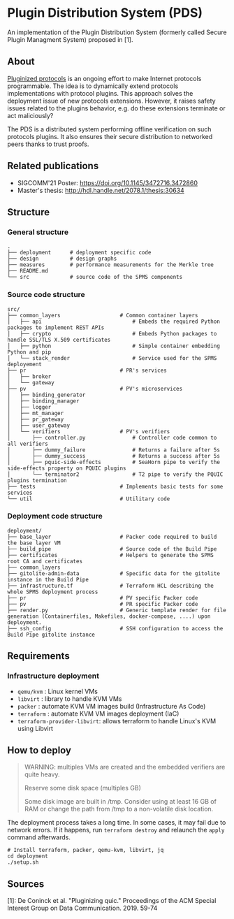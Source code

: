 # Plugin Distribution System (PDS)

An implementation of the Plugin Distribution System (formerly called Secure Plugin Managment System) proposed in [1].

## About

[Pluginized protocols](https://pluginized-protocols.org/) is an ongoing effort to make Internet protocols programmable.
The idea is to dynamically extend protocols implementations with protocol plugins.
This approach solves the deployment issue of new protocols extensions.
However, it raises safety issues related to the plugins behavior, e.g. do these extensions terminate or act maliciously?

The PDS is a distributed system performing offline verification on such protocols plugins.
It also ensures their secure distribution to networked peers thanks to trust proofs.

## Related publications
- SIGCOMM'21 Poster: https://doi.org/10.1145/3472716.3472860
- Master's thesis: http://hdl.handle.net/2078.1/thesis:30634

## Structure

### General structure

```
.
├── deployment		# deployment specific code
├── design			# design graphs
├── measures		# performance measurements for the Merkle tree
├── README.md	
└── src				# source code of the SPMS components
```

### Source code structure

```
src/
├── common_layers					# Common container layers
│   ├── api								# Embeds the required Python packages to implement REST APIs
│   ├── crypto							# Embeds Python packages to handle SSL/TLS X.509 certificates
│   ├── python							# Simple container embedding Python and pip	
│   └── stack_render					# Service used for the SPMS deployement
├── pr								# PR's services
│   ├── broker
│   └── gateway
├── pv								# PV's microservices
│   ├── binding_generator
│   ├── binding_manager
│   ├── logger
│   ├── mt_manager
│   ├── pr_gateway
│   ├── user_gateway
│   └── verifiers					# PV's verifiers
│       ├── controller.py				# Controller code common to all verifiers
│       ├── dummy_failure				# Returns a failure after 5s
│       ├── dummy_success				# Returns a success after 5s
│       ├── pquic-side-effects			# SeaHorn pipe to verify the side-effects property on PQUIC plugins
│       └── terminator2					# T2 pipe to verify the PQUIC plugins termination
├── tests							# Implements basic tests for some services
└── util							# Utilitary code
```

### Deployment code structure

```
deployment/
├── base_layer						# Packer code required to build the base layer VM
├── build_pipe						# Source code of the Build Pipe
├── certificates					# Helpers to generate the SPMS root CA and certificates
├── common_layers
├── gitolite-admin-data				# Specific data for the gitolite instance in the Build Pipe
├── infrastructure.tf				# Terraform HCL describing the whole SPMS deployment process
├── pr								# PV specific Packer code
├── pv								# PR specific Packer code
├── render.py						# Generic template render for file generation (Containerfiles, Makefiles, docker-compose, ....) upon deployment.
├── ssh_config						# SSH configuration to access the Build Pipe gitolite instance
```

## Requirements

### Infrastructure deployment
- `qemu/kvm`	: Linux kernel VMs
- `libvirt` 	: library to handle KVM VMs
- `packer`		: automate KVM VM images build (Infrastructure As Code)
- `terraform`	: automate KVM VM images deployment (IaC)
- `terraform-provider-libvirt`: allows terraform to handle Linux's KVM using Libvirt

## How to deploy
> WARNING: multiples VMs are created and the embedded verifiers are quite heavy.
>
> Reserve some disk space (multiples GB)
>
> Some disk image are built in /tmp. Consider using at least 16 GB of RAM or change the path from /tmp to a non-volatile disk location.

The deployment process takes a long time.
In some cases, it may fail due to network errors.
If it happens, run `terraform destroy` and relaunch the `apply` command afterwards.

```
# Install terraform, packer, qemu-kvm, libvirt, jq
cd deployment
./setup.sh
```

## Sources

[1]: De Coninck et al. "Pluginizing quic." Proceedings of the ACM Special Interest Group on Data Communication. 2019. 59-74

